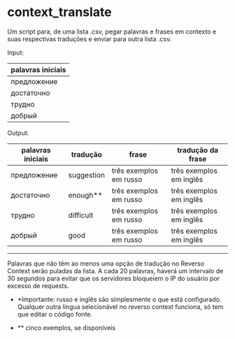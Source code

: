 # context_translate
	
Um script para, de uma lista .csv, pegar palavras e frases em contexto e suas respectivas traduções e enviar para outra lista .csv. 

Input:

| palavras iniciais |
|---|
| предложение |
| достаточно|
| трудно|
| добрый |

Output:

| palavras iniciais | tradução | frase | tradução da frase |
|---|----|----|----|
| предложение | suggestion | três exemplos em russo | três exemplos em inglês |*
| достаточно| enough\*\* |três exemplos em russo | três exemplos em inglês |
| трудно| difficult |três exemplos em russo | três exemplos em inglês |
| добрый | good |três exemplos em russo | três exemplos em inglês |

----

Palavras que não têm ao menos uma opção de tradução no Reverso Context serão puladas da lista. A cada 20 palavras, haverá um intervalo de 30 segundos para evitar que os servidores bloqueiem o IP do usuário por excesso de requests. 

- *Importante: russo e inglês são simplesmente o que está configurado. Qualquer outra língua selecionável no reverso context funciona, só tem que editar o código fonte.

- \*\* cinco exemplos, se disponíveis 




